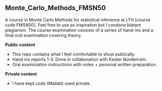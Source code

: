 ## Monte_Carlo_Methods_FMSN50

A course in Monte Carlo Methods for statistical inference at LTH [course code FMSN50]. Feel free to use as inspiration but I condone blatant plagiarism. The course examination consists of a series of hand-ins and a final oral examination covering theory. 

**Public content**
* This repo contains what I feel comfortable to show publically.
* Hand ins reports 1-3. Done in collaboration with Kaster Nordenram.
* Oral examiniation instructions with notes + personal written preparation.

**Private content**
* I have kept code (Matlab) used private. 